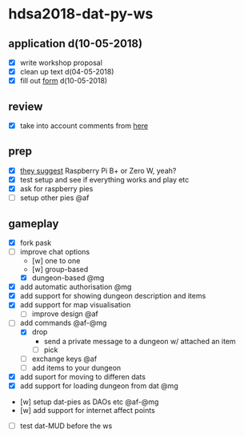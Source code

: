 # hdsa2018-dat-py-ws

## application d(10-05-2018)

- [x] write workshop proposal
- [x] clean up text d(04-05-2018)
- [x] fill out [form](https://docs.google.com/forms/d/e/1FAIpQLSeAmv9ae0AJV8kkXtSFFohQ_Dy7HsDa0h4LwbPaeqSLPUG3SA/viewform) d(10-05-2018)

## review

- [x] take into account comments from [here](https://etherpad.hackersanddesigners.nl/p/peer8)

## prep

- [x] [they suggest](https://guides.newcomputers.group/installing-dat-raspberry-pi.html) Raspberry Pi B+ or Zero W, yeah?
- [x] test setup and see if everything works and play etc
- [x] ask for raspberry pies
- [ ] setup other pies @af

## gameplay

- [x] fork pask
- [ ] improve chat options
  - [w] one to one
  - [w] group-based
  - [x] dungeon-based @mg
- [x] add automatic authorisation @mg 
- [x] add support for showing dungeon description and items
- [x] add support for map visualisation
  - [ ] improve design @af
- [ ] add commands @af-@mg
  - [x] drop
	- send a private message to a dungeon w/ attached an item
	- [ ] pick
  - [ ] exchange keys @af
  - [ ] add items to your dungeon
- [x] add suport for moving to differen dats
- [x] add support for loading dungeon from dat @mg
- [w] setup dat-pies as DAOs etc @af-@mg
- [w] add support for internet affect points
- [ ] test dat-MUD before the ws
